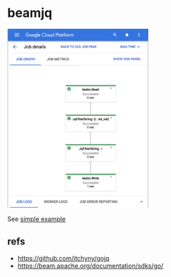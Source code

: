 # beamjq

<img src="https://raw.githubusercontent.com/apstndb/beamjq/master/docs/dataflow.png" width="320">

See [simple example](example/simple)

## refs

- https://github.com/itchyny/gojq
- https://beam.apache.org/documentation/sdks/go/

